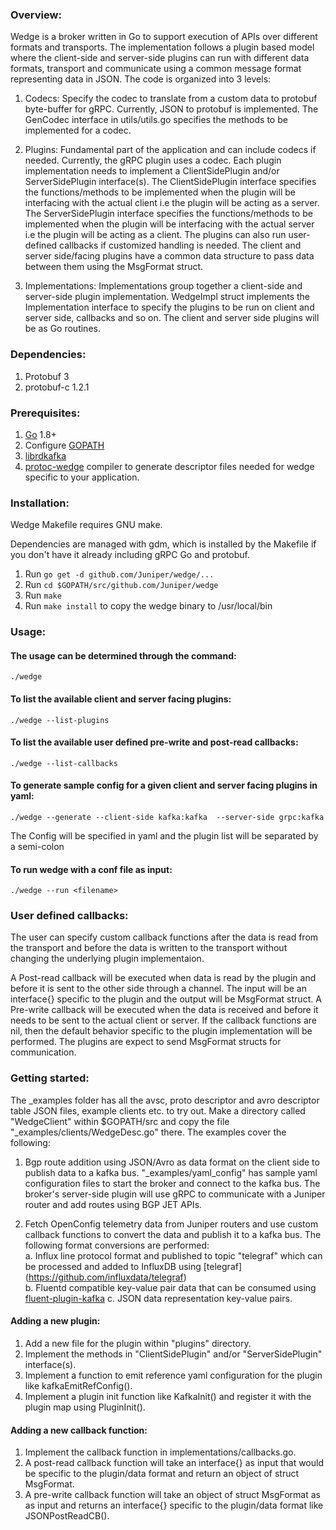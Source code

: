 ### Overview:
Wedge is a broker written in Go to support execution of APIs over different
formats and transports. The implementation follows a plugin based model where
the client-side and server-side plugins can run with different data formats,
transport and communicate using a common message format representing data in
JSON. The code is organized into 3 levels:

1. Codecs: Specify the codec to translate from a custom data to protobuf
   byte-buffer for gRPC. Currently, JSON to protobuf is implemented. The
   GenCodec interface in utils/utils.go specifies the methods to be implemented
   for a codec.

2. Plugins: Fundamental part of the application and can include
   codecs if needed. Currently, the gRPC plugin uses a codec. Each plugin
   implementation needs to implement a ClientSidePlugin and/or ServerSidePlugin
   interface(s).
   The ClientSidePlugin interface specifies the functions/methods
   to be implemented when the plugin will be interfacing with the actual client
   i.e the plugin will be acting as a server.
   The ServerSidePlugin interface specifies the functions/methods
   to be implemented when the plugin will be interfacing with the actual server
   i.e the plugin will be acting as a client. The plugins can also run
   user-defined callbacks if customized handling is needed. The client and
   server side/facing plugins have a common data structure to pass data between
   them using the MsgFormat struct.

3. Implementations: Implementations group together a client-side and server-side
   plugin implementation. WedgeImpl struct implements the Implementation
   interface to specify the plugins to be run on client and server side,
   callbacks and so on. The client and server side plugins will be as Go routines.

### Dependencies:
1. Protobuf 3
2. protobuf-c 1.2.1

### Prerequisites:
1. [Go](https://golang.org/doc/install) 1.8+
2. Configure [GOPATH](https://golang.org/doc/code.html#GOPATH)
3. [librdkafka](https://github.com/edenhill/librdkafka)
4. [protoc-wedge](https://github.com/Juniper/protoc-wedge) compiler
   to generate descriptor files needed for wedge specific to your application. 

### Installation:
Wedge Makefile requires GNU make.

Dependencies are managed with gdm, which is installed by the Makefile if you
don't have it already including gRPC Go and protobuf.
1. Run `go get -d github.com/Juniper/wedge/...`
2. Run `cd $GOPATH/src/github.com/Juniper/wedge`
3. Run `make`
4. Run `make install` to copy the wedge binary to /usr/local/bin

### Usage:
#### The usage can be determined through the command:

```
./wedge
```

#### To list the available client and server facing plugins:

```
./wedge --list-plugins
```

#### To list the available user defined pre-write and post-read callbacks:

```
./wedge --list-callbacks
```
  
#### To generate sample config for a given client and server facing plugins in yaml:

```
./wedge --generate --client-side kafka:kafka  --server-side grpc:kafka
```

The Config will be specified in yaml and the plugin list will be separated by
a semi-colon

#### To run wedge with a conf file as input:

```
./wedge --run <filename>
```

### User defined callbacks:
The user can specify custom callback functions after the data is read from the
transport and before the data is written to the transport without changing the
underlying plugin implementaion.

A Post-read callback will be executed when data is read by the plugin and before 
it is sent to the other side through a channel. The input will be an interface{}
specific to the plugin and the output will be MsgFormat struct.
A Pre-write callback will be executed when the data is received and before it
needs to be sent to the actual client or server. 
If the callback functions are nil, then the default behavior specific to the
plugin implementation will be performed. The plugins are expect to send MsgFormat
structs for communication. 

### Getting started:
The _examples folder has all the avsc, proto descriptor and avro descriptor
table JSON files, example clients etc. to try out. Make a directory called
"WedgeClient" within $GOPATH/src and copy the file "_examples/clients/WedgeDesc.go"
there.
The examples cover the following:
1. Bgp route addition using JSON/Avro as data format on the client side to
   publish data to a kafka bus. "_examples/yaml_config" has sample yaml
   configuration files to start the broker and connect to the kafka bus.
   The broker's server-side plugin will use gRPC to communicate with a Juniper
   router and add routes using BGP JET APIs.

2. Fetch OpenConfig telemetry data from Juniper routers and use custom callback
   functions to convert the data and publish it to a kafka bus. The following
   format conversions are performed:<br/>
   a. Influx line protocol format and published to topic "telegraf" which can be
      processed and added to InfluxDB using [telegraf] (https://github.com/influxdata/telegraf)<br/>
   b. Fluentd compatible key-value pair data that can be consumed using
      [fluent-plugin-kafka](https://github.com/fluent/fluent-plugin-kafka)
   c. JSON data representation key-value pairs.    

#### Adding a new plugin:
1. Add a new file for the plugin within "plugins" directory.
2. Implement the methods in "ClientSidePlugin" and/or "ServerSidePlugin"
   interface(s).
3. Implement a function to emit reference yaml configuration for the plugin
   like kafkaEmitRefConfig().
4. Implement a plugin init function like KafkaInit() and register it with the
   plugin map using PluginInit().

#### Adding a new callback function:
1. Implement the callback function in implementations/callbacks.go.
2. A post-read callback function will take an interface{} as input that would
   be specific to the plugin/data format and return an object of struct MsgFormat. 
3. A pre-write callback function will take an object of struct MsgFormat as
   as input and returns an interface{} specific to the plugin/data format like
   JSONPostReadCB().

